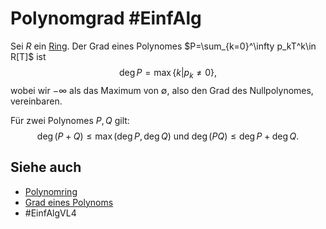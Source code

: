 # Polynomgrad #EinfAlg 
Sei $R$ ein [Ring](Einf.%20Alg/Definition/Ring.md).
Der Grad eines Polynomes $P=\sum_{k=0}^\infty p_kT^k\in R[T]$ ist 
$$\deg P=\max\{k|p_k\neq 0\},$$
wobei wir $-\infty$ als das Maximum von $\emptyset$, also den Grad des Nullpolynomes, vereinbaren.

Für zwei Polynomes $P,Q$ gilt:
$$\deg (P+Q)\leq\max(\deg P,\deg Q)\text{ und } \deg(PQ)\leq \deg P+\deg Q.$$
## Siehe auch
- [Polynomring](Einf.%20Alg/Definition/Polynomring.md)
- [Grad eines Polynoms](LA1/Definitions/Grad%20eines%20Polynoms.md)
- #EinfAlgVL4